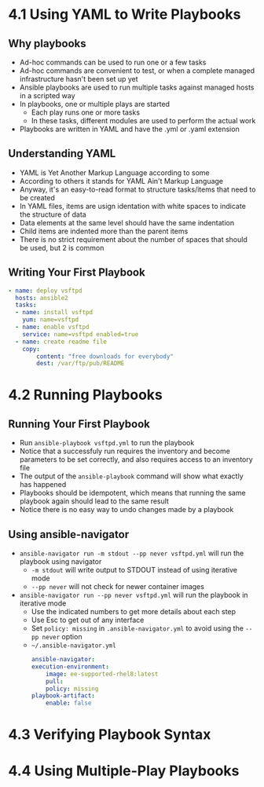 # 4.1 Using YAML to Write Playbooks
## Why playbooks
- Ad-hoc commands can be used to run one or a few tasks
- Ad-hoc commands are convenient to test, or when a complete managed infrastructure hasn't been set up yet
- Ansible playbooks are used to run multiple tasks against managed hosts in a scripted way
- In playbooks, one or multiple plays are started
  - Each play runs one or more tasks
  - In these tasks, different modules are used to perform the actual work
- Playbooks are written in YAML and have the .yml or .yaml extension

## Understanding YAML
- YAML is Yet Another Markup Language according to some
- According to others it stands for YAML Ain't Markup Language
- Anyway, it's an easy-to-read format to structure tasks/items that need to be created
- In YAML files, items are usign identation with white spaces to indicate the structure of data
- Data elements at the same level should have the same indentation
- Child items are indented more than the parent items
- There is no strict requirement about the number of spaces that should be used, but 2 is common

## Writing Your First Playbook
```yml
- name: deploy vsftpd
  hosts: ansible2
  tasks:
  - name: install vsftpd
    yum: name=vsftpd
  - name: enable vsftpd
    service: name=vsftpd enabled=true
  - name: create readme file
    copy:
        content: "free downloads for everybody"
        dest: /var/ftp/pub/README
```

# 4.2 Running Playbooks
## Running Your First Playbook
- Run `ansible-playbook vsftpd.yml` to run the playbook
- Notice that a successfuly run requires the inventory and become parameters to be set correctly, and also requires access to an inventory file
- The output of the `ansible-playbook` command will show what exactly has happened
- Playbooks should be idempotent, which means that running the same playbook again should lead to the same result
- Notice there is no easy way to undo changes made by a playbook

## Using ansible-navigator
- `ansible-navigator run -m stdout --pp never vsftpd.yml` will run the playbook using navigator
  - `-m stdout` will write output to STDOUT instead of using iterative mode
  - `--pp never` will not check for newer container images
- `ansible-navigator run --pp never vsftpd.yml` will run the playbook in iterative mode
  - Use the indicated numbers to get more details about each step
  - Use Esc to get out of any interface
  - Set `policy: missing` in `.ansible-navigator.yml` to avoid using the `--pp never` option
  - `~/.ansible-navigator.yml`
    ```yml
    ansible-navigator:
    execution-environment:
        image: ee-supported-rhel8:latest
        pull:
        policy: missing
    playbook-artifact:
        enable: false
    ```

# 4.3 Verifying Playbook Syntax

# 4.4 Using Multiple-Play Playbooks
